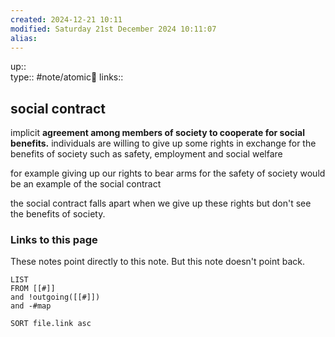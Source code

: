 ```yaml
---
created: 2024-12-21 10:11 
modified: Saturday 21st December 2024 10:11:07
alias: 
---
```

up::  
type:: #note/atomic🌳 
links::
## social contract

implicit **agreement among members of society to cooperate for social benefits.**
individuals are willing to give up some rights in exchange for the benefits of society such as safety, employment and social welfare

for example giving up our rights to bear arms for the safety of society would be an example of the social contract

the social contract falls apart when we give up these rights but don't see the benefits of society.
### Links to this page
These notes point directly to this note. But this note doesn't point back.
```dataview
LIST
FROM [[#]]
and !outgoing([[#]])
and -#map

SORT file.link asc
```



